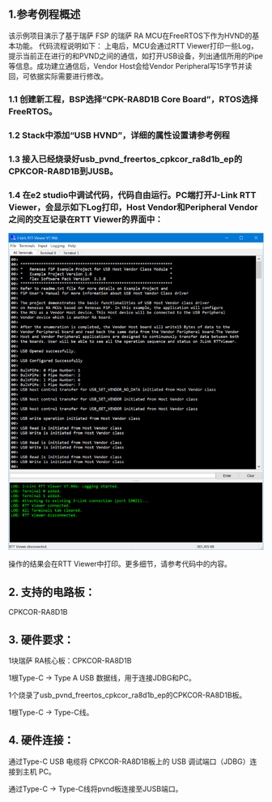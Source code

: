 ## 1.参考例程概述
该示例项目演示了基于瑞萨 FSP 的瑞萨 RA MCU在FreeRTOS下作为HVND的基本功能。
代码流程说明如下：
上电后，MCU会通过RTT Viewer打印一些Log，提示当前正在进行的和PVND之间的通信，如打开USB设备，列出通信所用的Pipe等信息。成功建立通信后，Vendor Host会给Vendor Peripheral写15字节并读回，可依据实际需要进行修改。

### 1.1 创建新工程，BSP选择“CPK-RA8D1B Core Board”，RTOS选择FreeRTOS。
### 1.2 Stack中添加“USB HVND”，详细的属性设置请参考例程

### 1.3 接入已经烧录好usb_pvnd_freertos_cpkcor_ra8d1b_ep的CPKCOR-RA8D1B到JUSB。
### 1.4 在e2 studio中调试代码，代码自由运行。PC端打开J-Link RTT Viewer，会显示如下Log打印，Host Vendor和Peripheral Vendor之间的交互记录在RTT Viewer的界面中：
![alt text](images/Picture1-1.png)

操作的结果会在RTT Viewer中打印。更多细节，请参考代码中的内容。

## 2. 支持的电路板：
CPKCOR-RA8D1B

## 3. 硬件要求：
1块瑞萨 RA核心板：CPKCOR-RA8D1B

1根Type-C -> Type A USB 数据线，用于连接JDBG和PC。

1个烧录了usb_pvnd_freertos_cpkcor_ra8d1b_ep的CPKCOR-RA8D1B板。

1根Type-C -> Type-C线。

## 4. 硬件连接：
通过Type-C USB 电缆将 CPKCOR-RA8D1B板上的 USB 调试端口（JDBG）连接到主机 PC。

通过Type-C -> Type-C线将pvnd板连接至JUSB端口。